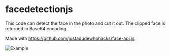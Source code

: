 # facedetectionjs

This code can detect the face in the photo and cut it out. The clipped face is returned in Base64 encoding.

Made with https://github.com/justadudewhohacks/face-api.js

![Example](https://www.dropbox.com/s/xtmoxuc5rmrhcgr/example.gif?dl=0)
